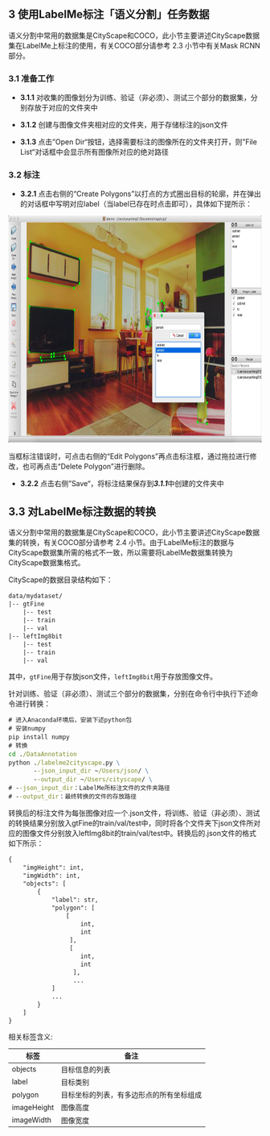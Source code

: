## 3 使用LabelMe标注「语义分割」任务数据
语义分割中常用的数据集是CityScape和COCO，此小节主要讲述CityScape数据集在LabelMe上标注的使用，有关COCO部分请参考 2.3 小节中有关Mask RCNN部分。           

### 3.1 准备工作

* **3.1.1** 对收集的图像划分为训练、验证（非必须）、测试三个部分的数据集，分别存放于对应的文件夹中      

* **3.1.2** 创建与图像文件夹相对应的文件夹，用于存储标注的json文件

* **3.1.3** 点击”Open Dir“按钮，选择需要标注的图像所在的文件夹打开，则”File List“对话框中会显示所有图像所对应的绝对路径      

### 3.2 标注

* **3.2.1** 点击右侧的“Create Polygons”以打点的方式圈出目标的轮廓，并在弹出的对话框中写明对应label（当label已存在时点击即可），具体如下提所示：

<div align=center><img width="800" height="450" src="./pics/detection5.png"/></div>    

当框标注错误时，可点击右侧的“Edit Polygons”再点击标注框，通过拖拉进行修改，也可再点击“Delete Polygon”进行删除。

* **3.2.2** 点击右侧”Save“，将标注结果保存到***3.1.1***中创建的文件夹中



## 3.3 对LabelMe标注数据的转换
语义分割中常用的数据集是CityScape和COCO，此小节主要讲述CityScape数据集的转换，有关COCO部分请参考 2.4 小节。由于LabelMe标注的数据与CityScape数据集所需的格式不一致，所以需要将LabelMe数据集转换为CityScape数据集格式。      

CityScape的数据目录结构如下：
```
data/mydataset/
|-- gtFine
    |-- test
    |-- train
    |-- val
|-- leftImg8bit
    |-- test
    |-- train
    |-- val
```
其中，`gtFine`用于存放json文件，`leftImg8bit`用于存放图像文件。        

针对训练、验证（非必须）、测试三个部分的数据集，分别在命令行中执行下述命令进行转换：
```cmd
# 进入Anaconda环境后，安装下述python包
# 安装numpy
pip install numpy
# 转换
cd ./DataAnnotation
python ./labelme2cityscape.py \
       --json_input_dir ~/Users/json/ \
       --output_dir ~/Users/cityscape/ \
# --json_input_dir：LabelMe所标注文件的文件夹路径
# --output_dir：最终转换的文件的存放路径

```

转换后的标注文件为每张图像对应一个.json文件，将训练、验证（非必须）、测试的转换结果分别放入gtFine的train/val/test中，同时将各个文件夹下json文件所对应的图像文件分别放入leftImg8bit的train/val/test中。转换后的.json文件的格式如下所示：
```
{
    "imgHeight": int,
    "imgWidth": int,
    "objects": [
        {
            "label": str,
            "polygon": [
                [
                    int,
                    int
                 ],
                 [
                    int,
                    int
                  ],
                  ...
            ]
            ...
        }
    ]
}       
```
相关标签含义:

|标签|备注|
|-----|-----|
|objects| 目标信息的列表|
|label| 目标类别|
|polygon| 目标坐标的列表，有多边形点的所有坐标组成|
|imageHeight| 图像高度|
|imageWidth| 图像宽度|
